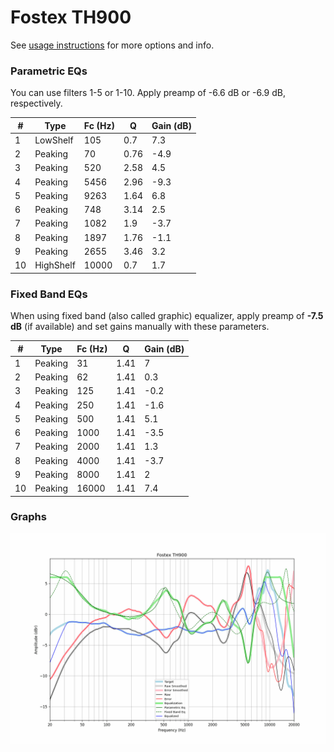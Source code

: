 # Fostex TH900
See [usage instructions](https://github.com/jaakkopasanen/AutoEq#usage) for more options and info.

### Parametric EQs
You can use filters 1-5 or 1-10. Apply preamp of -6.6 dB or -6.9 dB, respectively.

|   # | Type      |   Fc (Hz) |    Q |   Gain (dB) |
|-----|-----------|-----------|------|-------------|
|   1 | LowShelf  |       105 | 0.7  |         7.3 |
|   2 | Peaking   |        70 | 0.76 |        -4.9 |
|   3 | Peaking   |       520 | 2.58 |         4.5 |
|   4 | Peaking   |      5456 | 2.96 |        -9.3 |
|   5 | Peaking   |      9263 | 1.64 |         6.8 |
|   6 | Peaking   |       748 | 3.14 |         2.5 |
|   7 | Peaking   |      1082 | 1.9  |        -3.7 |
|   8 | Peaking   |      1897 | 1.76 |        -1.1 |
|   9 | Peaking   |      2655 | 3.46 |         3.2 |
|  10 | HighShelf |     10000 | 0.7  |         1.7 |

### Fixed Band EQs
When using fixed band (also called graphic) equalizer, apply preamp of **-7.5 dB** (if available) and set gains manually with these parameters.

|   # | Type    |   Fc (Hz) |    Q |   Gain (dB) |
|-----|---------|-----------|------|-------------|
|   1 | Peaking |        31 | 1.41 |         7   |
|   2 | Peaking |        62 | 1.41 |         0.3 |
|   3 | Peaking |       125 | 1.41 |        -0.2 |
|   4 | Peaking |       250 | 1.41 |        -1.6 |
|   5 | Peaking |       500 | 1.41 |         5.1 |
|   6 | Peaking |      1000 | 1.41 |        -3.5 |
|   7 | Peaking |      2000 | 1.41 |         1.3 |
|   8 | Peaking |      4000 | 1.41 |        -3.7 |
|   9 | Peaking |      8000 | 1.41 |         2   |
|  10 | Peaking |     16000 | 1.41 |         7.4 |

### Graphs
![](./Fostex%20TH900.png)
